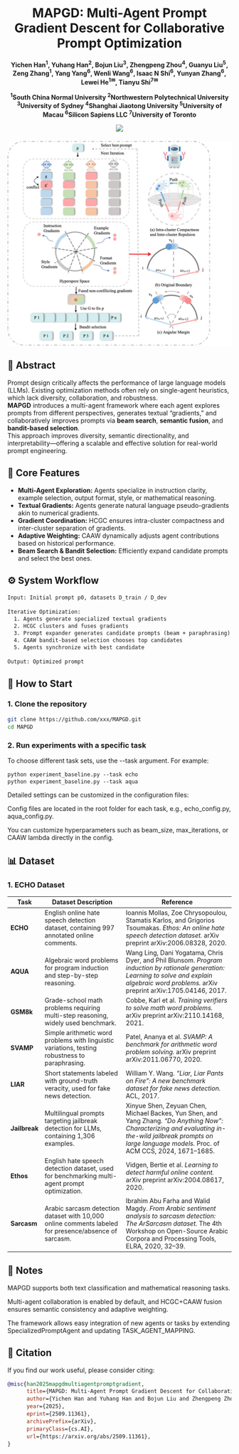 <div align="center">

<h1> MAPGD: Multi-Agent Prompt Gradient Descent for Collaborative Prompt Optimization </h1>

<h4 align="center"> 

Yichen Han<sup>1</sup>,
Yuhang Han<sup>2</sup>,
Bojun Liu<sup>3</sup>,
Zhengpeng Zhou<sup>4</sup>,
Guanyu Liu<sup>5</sup>,\
Zeng Zhang<sup>1</sup>,
Yang Yang<sup>6</sup>,
Wenli Wang<sup>6</sup>,
Isaac N Shi<sup>6</sup>,
Yunyan Zhang<sup>6</sup>,\
Lewei He<sup>1✉</sup>,
Tianyu Shi<sup>7✉</sup>

<sup>1</sup>South China Normal University
<sup>2</sup>Northwestern Polytechnical University
<sup>3</sup>University of Sydney
<sup>4</sup>Shanghai Jiaotong University
<sup>5</sup>University of Macau
<sup>6</sup>Silicon Sapiens LLC
<sup>7</sup>University of Toronto

<p>
<a href='https://arxiv.org/pdf/2509.11361'><img src='https://img.shields.io/badge/Paper-arXiv-red'></a>
</p>

</h4>
</div>
<p align='center'>
<img width="600" alt="image" src='./WechatIMG378.jpg'>
</p>

## 🚀 Abstract
Prompt design critically affects the performance of large language models (LLMs). Existing optimization methods often rely on single-agent heuristics, which lack diversity, collaboration, and robustness.  
**MAPGD** introduces a multi-agent framework where each agent explores prompts from different perspectives, generates textual “gradients,” and collaboratively improves prompts via **beam search**, **semantic fusion**, and **bandit-based selection**.  
This approach improves diversity, semantic directionality, and interpretability—offering a scalable and effective solution for real-world prompt engineering.
## 🧩 Core Features

- **Multi-Agent Exploration:** Agents specialize in instruction clarity, example selection, output format, style, or mathematical reasoning.  
- **Textual Gradients:** Agents generate natural language pseudo-gradients akin to numerical gradients.  
- **Gradient Coordination:** HCGC ensures intra-cluster compactness and inter-cluster separation of gradients.  
- **Adaptive Weighting:** CAAW dynamically adjusts agent contributions based on historical performance.  
- **Beam Search & Bandit Selection:** Efficiently expand candidate prompts and select the best ones.  

## ⚙️ System Workflow

```text
Input: Initial prompt p0, datasets D_train / D_dev

Iterative Optimization:
  1. Agents generate specialized textual gradients
  2. HCGC clusters and fuses gradients
  3. Prompt expander generates candidate prompts (beam + paraphrasing)
  4. CAAW bandit-based selection chooses top candidates
  5. Agents synchronize with best candidate

Output: Optimized prompt
```
## 🚀 How to Start
### 1. Clone the repository
```bash
git clone https://github.com/xxx/MAPGD.git
cd MAPGD
```
### 2. Run experiments with a specific task

To choose different task sets, use the --task argument.
For example:
```
python experiment_baseline.py --task echo
python experiment_baseline.py --task aqua
```
Detailed settings can be customized in the configuration files:

Config files are located in the root folder for each task, e.g., echo_config.py, aqua_config.py.

You can customize hyperparameters such as beam_size, max_iterations, or CAAW lambda directly in the config.

## 📊 Dataset

### 1. ECHO Dataset
| Task          | Dataset Description                                                                                   | Reference                                                                                                                                                                                                         |
| ------------- | ----------------------------------------------------------------------------------------------------- | ----------------------------------------------------------------------------------------------------------------------------------------------------------------------------------------------------------------- |
| **ECHO**      | English online hate speech detection dataset, containing 997 annotated online comments.               | Ioannis Mollas, Zoe Chrysopoulou, Stamatis Karlos, and Grigorios Tsoumakas. *Ethos: An online hate speech detection dataset.* arXiv preprint arXiv:2006.08328, 2020.                                              |
| **AQUA**      | Algebraic word problems for program induction and step-by-step reasoning.                             | Wang Ling, Dani Yogatama, Chris Dyer, and Phil Blunsom. *Program induction by rationale generation: Learning to solve and explain algebraic word problems.* arXiv preprint arXiv:1705.04146, 2017.                |
| **GSM8k**     | Grade-school math problems requiring multi-step reasoning, widely used benchmark.                     | Cobbe, Karl et al. *Training verifiers to solve math word problems.* arXiv preprint arXiv:2110.14168, 2021.                                                                                                       |
| **SVAMP**     | Simple arithmetic word problems with linguistic variations, testing robustness to paraphrasing.       | Patel, Ananya et al. *SVAMP: A benchmark for arithmetic word problem solving.* arXiv preprint arXiv:2011.06770, 2020.                                                                                             |
| **LIAR**      | Short statements labeled with ground-truth veracity, used for fake news detection.                    | William Y. Wang. *“Liar, Liar Pants on Fire”: A new benchmark dataset for fake news detection.* ACL, 2017.                                                                                                        |
| **Jailbreak** | Multilingual prompts targeting jailbreak detection for LLMs, containing 1,306 examples.               | Xinyue Shen, Zeyuan Chen, Michael Backes, Yun Shen, and Yang Zhang. *“Do Anything Now”: Characterizing and evaluating in-the-wild jailbreak prompts on large language models.* Proc. of ACM CCS, 2024, 1671–1685. |
| **Ethos**     | English hate speech detection dataset, used for benchmarking multi-agent prompt optimization.         | Vidgen, Bertie et al. *Learning to detect harmful online content.* arXiv preprint arXiv:2004.08617, 2020.                                                                                                         |
| **Sarcasm**   | Arabic sarcasm detection dataset with 10,000 online comments labeled for presence/absence of sarcasm. | Ibrahim Abu Farha and Walid Magdy. *From Arabic sentiment analysis to sarcasm detection: The ArSarcasm dataset.* The 4th Workshop on Open-Source Arabic Corpora and Processing Tools, ELRA, 2020, 32–39.          |

## 🔧 Notes

MAPGD supports both text classification and mathematical reasoning tasks.

Multi-agent collaboration is enabled by default, and HCGC+CAAW fusion ensures semantic consistency and adaptive weighting.

The framework allows easy integration of new agents or tasks by extending SpecializedPromptAgent and updating TASK_AGENT_MAPPING.

## 📖 Citation

If you find our work useful, please consider citing:

```bibtex
@misc{han2025mapgdmultiagentpromptgradient,
      title={MAPGD: Multi-Agent Prompt Gradient Descent for Collaborative Prompt Optimization}, 
      author={Yichen Han and Yuhang Han and Bojun Liu and Zhengpeng Zhou and Guanyu Liu and Zeng Zhang and Yang Yang and Wenli Wang and Isaac N Shi and Yunyan Zhang and Lewei He and Tianyu Shi},
      year={2025},
      eprint={2509.11361},
      archivePrefix={arXiv},
      primaryClass={cs.AI},
      url={https://arxiv.org/abs/2509.11361}, 
}



